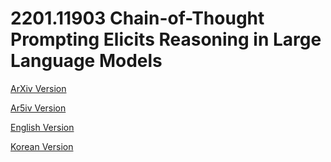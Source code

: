 # 2201.11903 Chain-of-Thought Prompting Elicits Reasoning in Large Language Models

[ArXiv Version](https://arxiv.org/abs/2201.11903)

[Ar5iv Version](https://ar5iv.org/abs/2201.11903)

[English Version](https://raw.githack.com/kh-kim/arxiv-translator/master/2201.11903/paper.en.html)

[Korean Version](https://raw.githack.com/kh-kim/arxiv-translator/master/2201.11903/paper.ko.html)